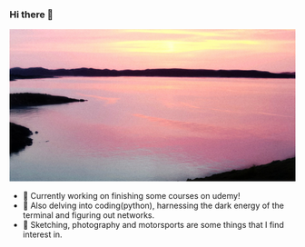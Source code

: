 ### Hi there 💜

![Sounio Sunrise](blueandpink.jpeg)

- 📔 Currently working on finishing some courses on udemy!
- 🌱 Also delving into coding(python), harnessing the dark energy of the terminal and figuring out networks.
- 📸 Sketching, photography and motorsports are some things that I find interest in.

